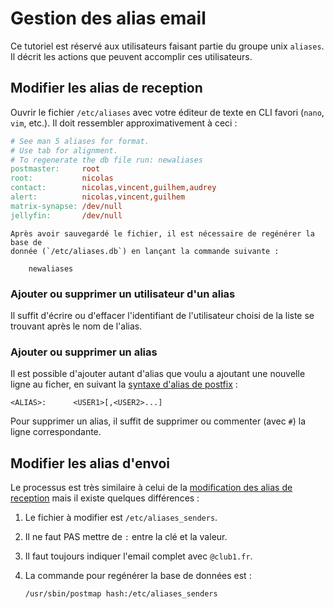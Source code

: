 Gestion des alias email
=======================

Ce tutoriel est réservé aux utilisateurs faisant partie du groupe unix `aliases`.
Il décrit les actions que peuvent accomplir ces utilisateurs.

Modifier les alias de reception
-------------------------------

Ouvrir le fichier `/etc/aliases` avec votre éditeur de texte en CLI favori
(`nano`, `vim`, etc.).
Il doit ressembler approximativement à ceci :

```Makefile
# See man 5 aliases for format.
# Use tab for alignment.
# To regenerate the db file run: newaliases
postmaster:     root
root:           nicolas
contact:        nicolas,vincent,guilhem,audrey
alert:          nicolas,vincent,guilhem
matrix-synapse: /dev/null
jellyfin:       /dev/null
```

```{important}
Après avoir sauvegardé le fichier, il est nécessaire de regénérer la base de
donnée (`/etc/aliases.db`) en lançant la commande suivante :

    newaliases
```

### Ajouter ou supprimer un utilisateur d'un alias

Il suffit d'écrire ou d'effacer l'identifiant de l'utilisateur choisi de la
liste se trouvant après le nom de l'alias.

### Ajouter ou supprimer un alias

Il est possible d'ajouter autant d'alias que voulu a ajoutant une nouvelle ligne
au ficher, en suivant la [syntaxe d'alias de postfix](http://www.postfix.org/aliases.5.html) :

```
<ALIAS>:      <USER1>[,<USER2>...]
```

Pour supprimer un alias, il suffit de supprimer ou commenter (avec `#`) la ligne
correspondante.


Modifier les alias d'envoi
--------------------------

Le processus est très similaire à celui de la [modification des alias de reception](#modifier-les-alias-de-reception)
mais il existe quelques différences&nbsp;:

1. Le fichier à modifier est `/etc/aliases_senders`.
2. Il ne faut PAS mettre de `:` entre la clé et la valeur.
3. Il faut toujours indiquer l'email complet avec `@club1.fr`.
4. La commande pour regénérer la base de données est :

       /usr/sbin/postmap hash:/etc/aliases_senders

